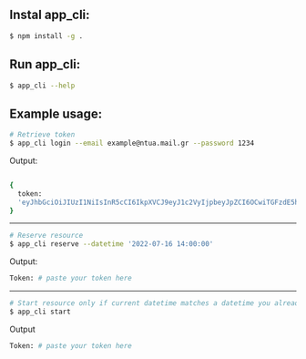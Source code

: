 ## Instal app_cli:
``` bash
$ npm install -g .
```

## Run app_cli:
``` bash
$ app_cli --help
```

## Example usage:
``` bash
# Retrieve token
$ app_cli login --email example@ntua.mail.gr --password 1234
```
Output:
``` bash

{
  token:
  'eyJhbGciOiJIUzI1NiIsInR5cCI6IkpXVCJ9eyJ1c2VyIjpbeyJpZCI6OCwiTGFzdE5hbWUiOiJHa2F0emlvdXJhcyIsIkZpcnN0TmFtZSI6ImRpbWl0cmlzIiwiQWNhZGVtaWNFbWFpbCI6ImV4YW1wbGVAbnR1YS5tYWlsLmdyIiwiUGFzc3dvcmQiOiIkMmEkMTAkeXNFRE5BSTk4Nk1nYjBZOXhRYkhSZVhuYW1udTh4OHFiWWdla2g0S3l6TjRaTlFsNlVzbVMifV0sImlhdCI6MTY1MDAyNTA0MywiZXhwIjoxNjUwNjI5ODQzfQ.l-3n4n0mkfH8zHcUgkxxhMvdF_iikuyY2qME-8nflwg'
}
```
---
``` bash
# Reserve resource
$ app_cli reserve --datetime '2022-07-16 14:00:00'
```
Output:
``` bash
Token: # paste your token here
```
---
``` bash
# Start resource only if current datetime matches a datetime you already reserved
$ app_cli start
```
Output
``` bash
Token: # paste your token here
```
